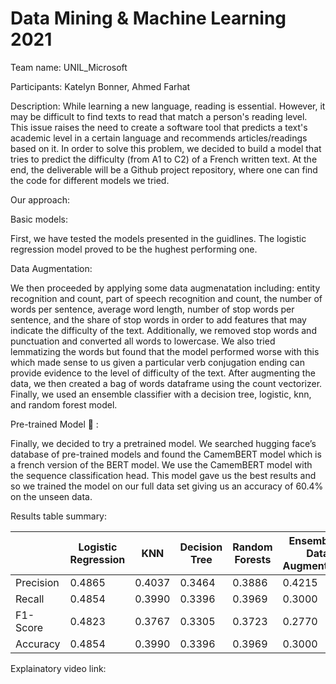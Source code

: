# Data Mining & Machine Learning 2021

Team name: UNIL_Microsoft

Participants: Katelyn Bonner, Ahmed Farhat

Description: 
While learning a new language, reading is essential. However, it may be difficult to find texts to read that match a person's reading level. 
This issue raises the need to create a software tool that predicts a text's academic level in a certain language and recommends articles/readings based on it. 
In order to solve this problem, we decided to build a model that tries to predict the difficulty (from A1 to C2) of a French written text.
At the end, the deliverable will be a Github project repository, where one can find the code for different models we tried.

Our approach: 

Basic models: 

First, we have tested the models presented in the guidlines. The logistic regression model proved to be the hughest performing one.

Data Augmentation: 

We then proceeded by applying some data augmenatation including: entity recognition and count, part of speech recognition and count, the number of words per sentence, average word length, number of stop words per sentence, and the share of stop words in order to add features that may indicate the difficulty of the text. Additionally, we removed stop words and punctuation and converted all words to lowercase. We also tried lemmatizing the words but found that the model performed worse with this which made sense to us given a particular verb conjugation ending can provide evidence to the level of difficulty of the text. After augmenting the data, we then created a bag of words dataframe using the count vectorizer. Finally, we used an ensemble classifier with a decision tree, logistic, knn, and random forest model. 

Pre-trained Model 💎 :

Finally, we decided to try a pretrained model. We searched hugging face’s database of pre-trained models and found the CamemBERT model which is a french version of the BERT model. We use the CamemBERT model with the sequence classification head. This model gave us the best results and so we trained the model on our full data set giving us an accuracy of 60.4% on the unseen data.

Results table summary:

|           | Logistic Regression | KNN        | Decision Tree | Random Forests | Ensemble + Data Augmentation | CamemBert Model |
|-----------|---------------------|:----------:|---------------|----------------|------------------------------|-----------------|
| Precision | 0.4865              | 0.4037     | 0.3464        | 0.3886         | 0.4215                       | 0.5985          |
| Recall    | 0.4854              | 0.3990     | 0.3396        | 0.3969         | 0.3000                       | 0.5948          |
| F1-Score  | 0.4823              | 0.3767     | 0.3305        | 0.3723         | 0.2770                       | 0.5952          |
| Accuracy  | 0.4854              | 0.3990     | 0.3396        | 0.3969         | 0.3000                       | 0.5948          |

Explainatory video link:
